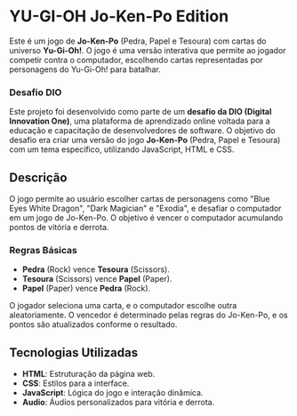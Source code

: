 # YU-GI-OH Jo-Ken-Po Edition

Este é um jogo de **Jo-Ken-Po** (Pedra, Papel e Tesoura) com cartas do universo **Yu-Gi-Oh!**. O jogo é uma versão interativa que permite ao jogador competir contra o computador, escolhendo cartas representadas por personagens do Yu-Gi-Oh! para batalhar.

### Desafio DIO

Este projeto foi desenvolvido como parte de um **desafio da DIO (Digital Innovation One)**, uma plataforma de aprendizado online voltada para a educação e capacitação de desenvolvedores de software. O objetivo do desafio era criar uma versão do jogo **Jo-Ken-Po** (Pedra, Papel e Tesoura) com um tema específico, utilizando JavaScript, HTML e CSS.

## Descrição

O jogo permite ao usuário escolher cartas de personagens como "Blue Eyes White Dragon", "Dark Magician" e "Exodia", e desafiar o computador em um jogo de Jo-Ken-Po. O objetivo é vencer o computador acumulando pontos de vitória e derrota.

### Regras Básicas

- **Pedra** (Rock) vence **Tesoura** (Scissors).
- **Tesoura** (Scissors) vence **Papel** (Paper).
- **Papel** (Paper) vence **Pedra** (Rock).
  
O jogador seleciona uma carta, e o computador escolhe outra aleatoriamente. O vencedor é determinado pelas regras do Jo-Ken-Po, e os pontos são atualizados conforme o resultado.

## Tecnologias Utilizadas

- **HTML**: Estruturação da página web.
- **CSS**: Estilos para a interface.
- **JavaScript**: Lógica do jogo e interação dinâmica.
- **Audio**: Áudios personalizados para vitória e derrota.
